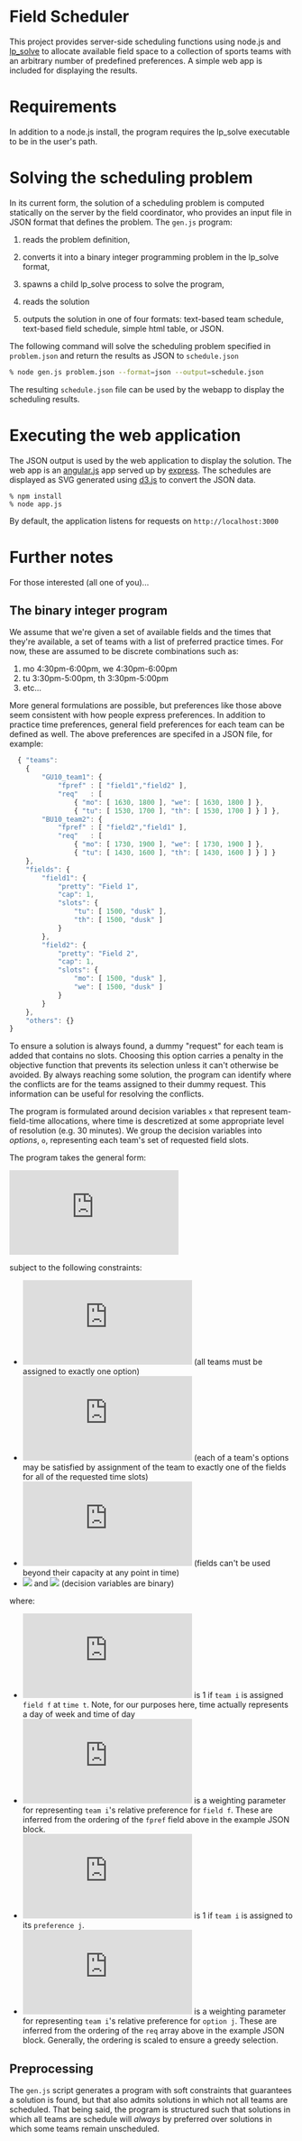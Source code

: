 # Field Scheduler

This project provides server-side scheduling functions using node.js and
[lp_solve](http://lpsolve.sourceforge.net/5.5/) to allocate available field
space to a collection of sports teams with an arbitrary number of predefined
preferences.  A simple web app is included for displaying the results.

# Requirements

In addition to a node.js install, the program requires the lp_solve
executable to be in the user's path.


# Solving the scheduling problem

In its current form, the solution of a scheduling problem is computed
statically on the server by the field coordinator, who provides an input
file in JSON format that defines the problem.  The `gen.js` program:

1. reads the problem definition, 

2. converts it into a binary integer programming problem in the
   lp_solve format,

3. spawns a child lp_solve process to solve the program,

4. reads the solution

5. outputs the solution in one of four formats: text-based team
   schedule, text-based field schedule, simple html table, or JSON.

The following command will solve the scheduling problem specified in
`problem.json` and return the results as JSON to `schedule.json`

```bash
% node gen.js problem.json --format=json --output=schedule.json
```

The resulting `schedule.json` file can be used by the webapp to display
the scheduling results.


# Executing the web application
   
The JSON output is used by the web application to display the solution.
The web app is an [angular.js](http://angularjs.org) app served up by
[express](http://expressjs.com).  The schedules are displayed as SVG generated
using [d3.js](http://d3js.org) to convert the JSON data.  

```
% npm install
% node app.js
```

By default, the application listens for requests on `http://localhost:3000`

# Further notes

For those interested (all one of you)...

## The binary integer program

We assume that we're given a set of available fields and the times that
they're available, a set of teams with a list of preferred practice times.
For now, these are assumed to be discrete combinations such as:

   1. mo 4:30pm-6:00pm, we 4:30pm-6:00pm
   2. tu 3:30pm-5:00pm, th 3:30pm-5:00pm
   3. etc...

More general formulations are possible, but preferences like those above
seem consistent with how people express preferences.  In addition to
practice time preferences, general field preferences for each team can be
defined as well.  The above preferences are specifed in a JSON file, for
example:

```js
  { "teams": 
    {
        "GU10_team1": {
            "fpref" : [ "field1","field2" ],
            "req"   : [
                { "mo": [ 1630, 1800 ], "we": [ 1630, 1800 ] },
                { "tu": [ 1530, 1700 ], "th": [ 1530, 1700 ] } ] },
        "BU10_team2": {
            "fpref" : [ "field2","field1" ],
            "req"   : [
                { "mo": [ 1730, 1900 ], "we": [ 1730, 1900 ] },
                { "tu": [ 1430, 1600 ], "th": [ 1430, 1600 ] } ] }
    },
    "fields": {
        "field1": {
            "pretty": "Field 1",
            "cap": 1,
            "slots": {
                "tu": [ 1500, "dusk" ],
                "th": [ 1500, "dusk" ]
            }
        },
        "field2": {
            "pretty": "Field 2",
            "cap": 1,
            "slots": {
                "mo": [ 1500, "dusk" ],
                "we": [ 1500, "dusk" ]
            }
        }
    },
    "others": {}
}
```

To ensure a solution is always found, a dummy "request" for each team is
added that contains no slots.  Choosing this option carries a penalty in the
objective function that prevents its selection unless it can't otherwise be
avoided.  By always reaching some solution, the program can identify where
the conflicts are for the teams assigned to their dummy request.  This
information can be useful for resolving the conflicts.

The program is formulated around decision variables `x` that represent
team-field-time allocations, where time is descretized at some appropriate
level of resolution (e.g. 30 minutes).  We group the decision variables into
_options_, `o`, representing each team's set of requested field slots.

The program takes the general form:

![](http://latex.codecogs.com/gif.latex?%5Ctextrm%7Bmin%3A%7D%20%5CBigg%5C%28%5Csum_%7Bi%20%5Cin%20teams%7D%20%5Csum_%7Bf%20%5Cin%20fields%7D%20%5Csum_%7Bt%20%5Cin%20times%7D%20w_%7Bif%7D%20%5Cmathbf%7Bx%7D_%7Bift%7D%20%5CBigg%29%20%2B%20%5CBigg%5C%28%5Csum_%7Bi%20%5Cin%20teams%7D%5Csum_%7Bj%20%5Cin%20prefs%7D%20p_%7Bi%2Cj%7D%20%5Cmathbf%7Bo%7D_%7Bi%2Cj%7D%20%5CBigg%29)

subject to the following constraints:

   * ![](http://latex.codecogs.com/gif.latex?%5Csum_%7Bj%20%5Cin%20prefs%7D%20%5Cmathbf%7Bo%7D_%7Bi%2Cj%7D%20%3D%201%2C%20%5Cforall%20i%20%5Cin%20teams) (all teams must be assigned to exactly one option)
   * ![](http://latex.codecogs.com/gif.latex?%5CBigg%28%5Cmathbf%7Bo%7D_%7Bij%7D%20%3D%20%5Csum_%7Bf%20%5Cin%20fields%7D%20%5Cmathbf%7Bo%7D_%7Bijf%7D%5CBigg%29%2C%5Cforall%20i%20%5Cin%20teams%2C%20%5Cforall%20j%20%5Cin%20prefs%20%5C%5C%5C%5C%0A%5CBigg%28n%20%5Cmathbf%7Bo%7D_%7Bijf%7D%20%3D%20%5Csum_%7Bt%20%5Cin%20slots_%7Bij%7D%7D%5Cmathbf%7Bx%7D_%7Bift%7D%5CBigg%29%2C%20%5Cforall%20i%20%5Cin%20teams%2C%20%5Cforall%20j%20%5Cin%20prefs%2C%20%5Cforall%20f%20%5Cin%20fields) (each of a team's options may be satisfied by assignment of the team to exactly one of the fields for all of the requested time slots)
   * ![](http://latex.codecogs.com/gif.latex?%5CBigg%28%5Csum_%7Bi%20%5Cin%20teams%7D%20%5Cmathbf%7Bx%7D_%7Bift%7D%20%5Cle%20cap_f%20%5CBigg%29%2C%20%5Cforall%20f%20%5Cin%20fields%2C%20%5Cforall%20t%20%5Cin%20slots) (fields can't be used beyond their capacity at any point in time)
   * ![](http://latex.codecogs.com/gif.latex?%5cmathbf%7Bx%7D_%7Bift%7D%5Cin%5C{0%2C1%5C}%2C%20%5Cforall%20i%2C%5Cforall%20f%2C%5Cforall%20t) and ![](http://latex.codecogs.com/gif.latex?%5cmathbf%7Bo%7D_%7Bij%7D%5Cin%5C{0%2C1%5C}%2C%20%5Cforall%20i%2C%5Cforall%20j) (decision variables are binary)

where:

   * ![](http://latex.codecogs.com/gif.latex?%5Cmathbf%7Bx%7D_%7Bift) is 1 if `team i` is assigned `field f` at  `time t`.  Note, for our purposes here, time actually represents a day of week and time of day
   * ![](http://latex.codecogs.com/gif.latex?w_%7Bift) is a weighting parameter for representing `team i`'s relative preference for `field f`.  These are inferred from the ordering of the `fpref` field above in the example JSON block.
   * ![](http://latex.codecogs.com/gif.latex?%5Cmathbf%7Bo%7D_%7Bij) is 1 if `team i` is assigned to its `preference j`.
   * ![](http://latex.codecogs.com/gif.latex?p_%7Bij) is a weighting parameter for representing `team i`'s relative preference for `option j`.  These are inferred from the ordering of the `req` array above in the example JSON block.  Generally, the ordering is scaled to ensure a greedy selection.


## Preprocessing

The `gen.js` script generates a program with soft constraints that
guarantees a solution is found, but that also admits solutions in which
not all teams are scheduled.  That being said, the program is structured
such that solutions in which all teams are schedule will _always_ by
preferred over solutions in which some teams remain unscheduled.
